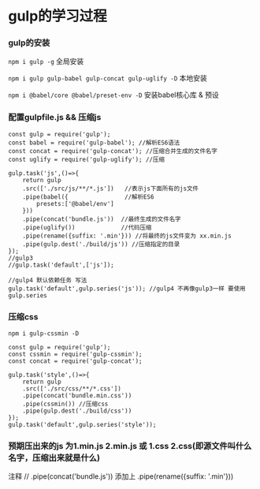 # gulp的学习过程

### gulp的安装

`npm i gulp -g` 全局安装

`npm i gulp gulp-babel gulp-concat gulp-uglify -D` 本地安装

`npm i @babel/core @babel/preset-env -D` 安装babel核心库 & 预设

### 配置gulpfile.js && 压缩js
```
const gulp = require('gulp');
const babel = require('gulp-babel'); //解析ES6语法
const concat = require('gulp-concat'); //压缩合并生成的文件名字
const uglify = require('gulp-uglify'); //压缩

gulp.task('js',()=>{
    return gulp
    .src(['./src/js/**/*.js'])   //表示js下面所有的js文件
    .pipe(babel({                //解析ES6
        presets:['@babel/env']
    }))
    .pipe(concat('bundle.js'))  //最终生成的文件名字
    .pipe(uglify())             //代码压缩
    .pipe(rename({suffix: '.min'})) //将最终的js文件变为 xx.min.js
    .pipe(gulp.dest('./build/js')) //压缩指定的目录
});
//gulp3 
//gulp.task('default',['js']);

//gulp4 默认依赖任务 写法
gulp.task('default',gulp.series('js')); //gulp4 不再像gulp3一样 要使用 gulp.series
```

### 压缩css
`npm i gulp-cssmin -D`

```
const gulp = require('gulp');
const cssmin = require('gulp-cssmin');
const concat = require('gulp-concat');

gulp.task('style',()=>{
    return gulp
    .src(['./src/css/**/*.css'])
    .pipe(concat('bundle.min.css'))
    .pipe(cssmin()) //压缩css
    .pipe(gulp.dest('./build/css'))
});
gulp.task('default',gulp.series('style'));
```

### 预期压出来的js 为1.min.js 2.min.js 或 1.css 2.css(即源文件叫什么名字，压缩出来就是什么)
注释 // .pipe(concat('bundle.js'))
添加上 .pipe(rename({suffix: '.min'}))
